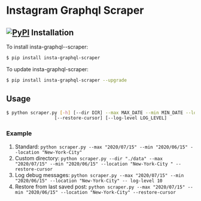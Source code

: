 Instagram Graphql Scraper
=================
[![PyPI](https://img.shields.io/pypi/v/instagram-scraper.svg)](https://pypi.python.org/pypi/instagram-scraper)
Installation
-------
To install insta-graphql--scraper:
```bash
$ pip install insta-graphql-scraper

```
To update insta-graphql-scraper:
```bash
$ pip install insta-graphql-scraper --upgrade
```

## Usage

```bash
$ python scraper.py [-h] [--dir DIR] --max MAX_DATE --min MIN_DATE --location LOCATION
                  [--restore-cursor] [--log-level LOG_LEVEL]
```

### Example
 1. Standard: `python scraper.py --max "2020/07/15" --min "2020/06/15" --location "New-York-City"`
 2. Custom directory: `python scraper.py --dir "./data" --max "2020/07/15" --min "2020/06/15" --location "New-York-City
 " --restore-cursor`
 3. Log debug messages: `python scraper.py --max "2020/07/15" --min "2020/06/15" --location "New-York-City" -- log-level
  10`
 4. Restore from last saved post: `python scraper.py --max "2020/07/15" --min "2020/06/15" --location "New-York-City" --restore-cursor`
